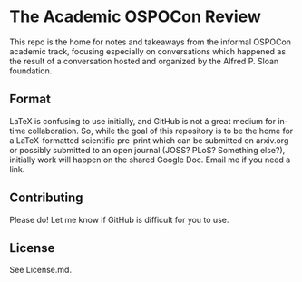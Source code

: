 # The Academic OSPOCon Review

This repo is the home for notes and takeaways from the informal OSPOCon academic track, focusing especially on conversations which happened as the result of a conversation hosted and organized by the Alfred P. Sloan foundation.

## Format

LaTeX is confusing to use initially, and GitHub is not a great medium for in-time collaboration. So, while the goal of this repository is to be the home for a LaTeX-formatted scientific pre-print which can be submitted on arxiv.org or possibly submitted to an open journal (JOSS? PLoS? Something else?), initially work will happen on the shared Google Doc. Email me if you need a link.

## Contributing

Please do! Let me know if GitHub is difficult for you to use.

## License

See License.md.